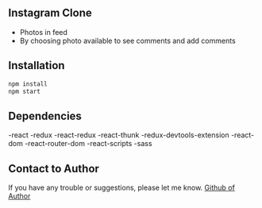 ## Instagram Clone
 - Photos in feed
 - By choosing photo available to see comments and add comments
 
## Installation
```bash
npm install
npm start
```

## Dependencies
-react
-redux
-react-redux
-react-thunk
-redux-devtools-extension
-react-dom
-react-router-dom
-react-scripts
-sass

## Contact to Author
If you have any trouble or suggestions, please let me know.
[Github of Author](https://github.com/bdedeogluu)
